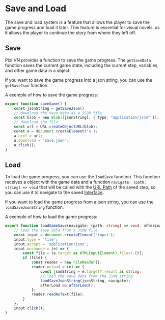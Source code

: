# Save and Load

The save and load system is a feature that allows the player to save the game progress and load it later. This feature is essential for visual novels, as it allows the player to continue the story from where they left off.

## Save

Pixi'VN provides a function to save the game progress. The `getSaveData` function saves the current game state, including the current step, variables, and other game data in a object.

If you want to save the game progress into a json string, you can use the `getSaveJson` function.

A exemple of how to save the game progress:

```typescript
export function saveGame() {
    const jsonString = getSaveJson()
    // download the save data as a JSON file
    const blob = new Blob([jsonString], { type: "application/json" });
    // download the file
    const url = URL.createObjectURL(blob);
    const a = document.createElement('a');
    a.href = url;
    a.download = "save.json";
    a.click();
}
```

## Load

To load the game progress, you can use the `loadSave` function. This function receives a object with the game data and a function `navigate: (path: string) => void` that will be called with the [URL Path](/Various-Answers.md#what-is-the-url-path) of the saved step, so you can use it to navigate to the saved [Interface](/Interface-with-JavaScript-Framework.md#how-navigateswitch-between-interface-screens).

If you want to load the game progress from a json string, you can use the `loadSaveJsonString` function.

A exemple of how to load the game progress:

```typescript
export function loadGameSave(navigate: (path: string) => void, afterLoad?: () => void) {
    // load the save data from a JSON file
    const input = document.createElement('input');
    input.type = 'file';
    input.accept = 'application/json';
    input.onchange = (e) => {
        const file = (e.target as HTMLInputElement).files?.[0];
        if (file) {
            const reader = new FileReader();
            reader.onload = (e) => {
                const jsonString = e.target?.result as string;
                // load the save data from the JSON string
                loadSaveJsonString(jsonString, navigate);
                afterLoad && afterLoad();
            };
            reader.readAsText(file);
        }
    };
    input.click();
}
```
